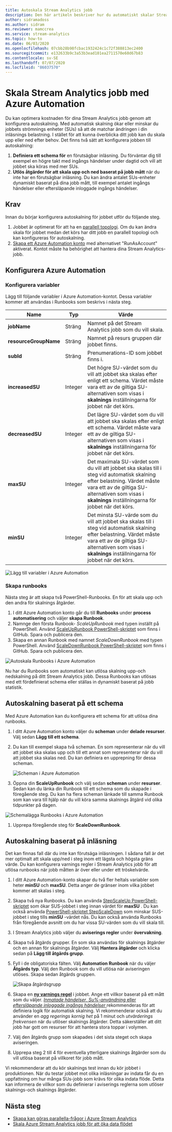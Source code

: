 ```yaml
---
title: Autoskala Stream Analytics jobb
description: Den här artikeln beskriver hur du automatiskt skalar Stream Analytics jobb baserat på ett fördefinierat schema eller värden för jobb mått
author: sidramadoss
ms.author: sidram
ms.reviewer: mamccrea
ms.service: stream-analytics
ms.topic: how-to
ms.date: 06/03/2020
ms.openlocfilehash: 07cbb28b98fcbac1932424c1c72f388813ec2400
ms.sourcegitcommit: e132633b9c3a53b3ead101ea2711570e60d67b83
ms.contentlocale: sv-SE
ms.lasthandoff: 07/07/2020
ms.locfileid: "86037570"
---
```

# <a name="autoscale-stream-analytics-jobs-using-azure-automation"></a>Skala Stream Analytics jobb med Azure Automation

Du kan optimera kostnaden för dina Stream Analytics jobb genom att konfigurera autoskalning. Med automatisk skalning ökar eller minskar du jobbets strömnings enheter (SUs) så att de matchar ändringen i din inläsnings belastning. I stället för att kunna överblicka ditt jobb kan du skala upp eller ned efter behov. Det finns två sätt att konfigurera jobben till autoskalning:
1. **Definiera ett schema för** en förutsägbar inläsning. Du förväntar dig till exempel en högre takt med ingångs händelser under dagtid och vill att jobbet ska köras med mer SUs.
2. **Utlös åtgärder för att skala upp och ned baserat på jobb mått** när du inte har en förutsägbar inläsning. Du kan ändra antalet SUs-enheter dynamiskt baserat på dina jobb mått, till exempel antalet ingångs händelser eller eftersläpande inloggade ingångs händelser.

## <a name="prerequisites"></a>Krav
Innan du börjar konfigurera autoskalning för jobbet utför du följande steg.
1. Jobbet är optimerat för att ha en [parallell topologi](https://docs.microsoft.com/azure/stream-analytics/stream-analytics-parallelization). Om du kan ändra skala för jobbet medan det körs har ditt jobb en parallell topologi och kan konfigureras för autoskalning.
2. [Skapa ett Azure Automation konto](https://docs.microsoft.com/azure/automation/automation-create-standalone-account) med alternativet "RunAsAccount" aktiverat. Kontot måste ha behörighet att hantera dina Stream Analytics-jobb.

## <a name="set-up-azure-automation"></a>Konfigurera Azure Automation
### <a name="configure-variables"></a>Konfigurera variabler
Lägg till följande variabler i Azure Automation-kontot. Dessa variabler kommer att användas i Runbooks som beskrivs i nästa steg.

| Name | Typ | Värde |
| --- | --- | --- |
| **jobName** | Sträng | Namnet på det Stream Analytics jobb som du vill skala. |
| **resourceGroupName** | Sträng | Namnet på resurs gruppen där jobbet finns. |
| **subId** | Sträng | Prenumerations-ID som jobbet finns i. |
| **increasedSU** | Integer | Det högre SU-värdet som du vill att jobbet ska skalas efter enligt ett schema. Värdet måste vara ett av de giltiga SU-alternativen som visas i **skalnings** inställningarna för jobbet när det körs. |
| **decreasedSU** | Integer | Det lägre SU-värdet som du vill att jobbet ska skalas efter enligt ett schema. Värdet måste vara ett av de giltiga SU-alternativen som visas i **skalnings** inställningarna för jobbet när det körs. |
| **maxSU** | Integer | Det maximala SU-värdet som du vill att jobbet ska skalas till i steg vid automatisk skalning efter belastning. Värdet måste vara ett av de giltiga SU-alternativen som visas i **skalnings** inställningarna för jobbet när det körs. |
| **minSU** | Integer | Det minsta SU-värde som du vill att jobbet ska skalas till i steg vid automatisk skalning efter belastning. Värdet måste vara ett av de giltiga SU-alternativen som visas i **skalnings** inställningarna för jobbet när det körs. |

![Lägg till variabler i Azure Automation](./media/autoscale/variables.png)

### <a name="create-runbooks"></a>Skapa runbooks
Nästa steg är att skapa två PowerShell-Runbooks. En för att skala upp och den andra för skalnings åtgärder.
1. I ditt Azure Automation konto går du till **Runbooks** under **process automatisering** och väljer **skapa Runbook**.
2. Namnge den första Runbook- *ScaleUpRunbook* med typen inställt på PowerShell. Använd [ScaleUpRunbook PowerShell-skriptet](https://github.com/Azure/azure-stream-analytics/blob/master/Autoscale/ScaleUpRunbook.ps1) som finns i GitHub. Spara och publicera den.
3. Skapa en annan Runbook med namnet *ScaleDownRunbook* med typen PowerShell. Använd [ScaleDownRunbook PowerShell-skriptet](https://github.com/Azure/azure-stream-analytics/blob/master/Autoscale/ScaleDownRunbook.ps1) som finns i GitHub. Spara och publicera den.

![Autoskala Runbooks i Azure Automation](./media/autoscale/runbooks.png)

Nu har du Runbooks som automatiskt kan utlösa skalning upp-och nedskalning på ditt Stream Analytics jobb. Dessa Runbooks kan utlösas med ett fördefinierat schema eller ställas in dynamiskt baserat på jobb statistik.

## <a name="autoscale-based-on-a-schedule"></a>Autoskalning baserat på ett schema
Med Azure Automation kan du konfigurera ett schema för att utlösa dina runbooks.
1. I ditt Azure Automation konto väljer du **scheman** under **delade resurser**. Välj sedan **Lägg till ett schema**.
2. Du kan till exempel skapa två scheman. En som representerar när du vill att jobbet ska skalas upp och till ett annat som representerar när du vill att jobbet ska skalas ned. Du kan definiera en upprepning för dessa scheman.

   ![Scheman i Azure Automation](./media/autoscale/schedules.png)

3. Öppna din **ScaleUpRunbook** och välj sedan **scheman** under **resurser**. Sedan kan du länka din Runbook till ett schema som du skapade i föregående steg. Du kan ha flera scheman länkade till samma Runbook som kan vara till hjälp när du vill köra samma skalnings åtgärd vid olika tidpunkter på dagen.

![Schemalägga Runbooks i Azure Automation](./media/autoscale/schedulerunbook.png)

1. Upprepa föregående steg för **ScaleDownRunbook**.

## <a name="autoscale-based-on-load"></a>Autoskalning baserat på inläsning
Det kan finnas fall där du inte kan förutsäga inläsningen. I sådana fall är det mer optimalt att skala upp/ned i steg inom ett lägsta och högsta gräns värde. Du kan konfigurera varnings regler i Stream Analytics jobb för att utlösa runbooks när jobb måtten är över eller under ett tröskelvärde.
1. I ditt Azure Automation-konto skapar du två fler heltals variabler som heter **minSU** och **maxSU**. Detta anger de gränser inom vilka jobbet kommer att skalas i steg.
2. Skapa två nya Runbooks. Du kan använda [StepScaleUp PowerShell-skriptet](https://github.com/Azure/azure-stream-analytics/blob/master/Autoscale/StepScaleUp.ps1) som ökar SUS-jobbet i steg innan värdet för **maxSU** . Du kan också använda [PowerShell-skriptet StepScaleDown](https://github.com/Azure/azure-stream-analytics/blob/master/Autoscale/StepScaleDown.ps1) som minskar SUS-jobbet i steg tills **minSU** -värdet nås. Du kan också använda Runbooks från föregående avsnitt om du har vissa SU-värden som du vill skala till.
3. I Stream Analytics jobb väljer du **aviserings regler** under **övervakning**. 
4. Skapa två åtgärds grupper. En som ska användas för skalnings åtgärder och en annan för skalnings åtgärder. Välj **Hantera åtgärder** och klicka sedan på **Lägg till åtgärds grupp**. 
5. Fyll i de obligatoriska fälten. Välj **Automation Runbook** när du väljer **Åtgärds typ**. Välj den Runbook som du vill utlösa när aviseringen utlöses. Skapa sedan åtgärds gruppen.

   ![Skapa åtgärdsgrupp](./media/autoscale/create-actiongroup.png)
6. Skapa en [**ny varnings regel**](https://docs.microsoft.com/azure/stream-analytics/stream-analytics-set-up-alerts#set-up-alerts-in-the-azure-portal) i jobbet. Ange ett villkor baserat på ett mått som du väljer. [ *Inmatade händelser*, *Su%-användning* eller *eftersläpande inloggade ingångs händelser* ](https://docs.microsoft.com/azure/stream-analytics/stream-analytics-monitoring#metrics-available-for-stream-analytics) rekommenderas för att definiera logik för automatisk skalning. Vi rekommenderar också att du använder en *agg regerings kornig het* på 1 minut och *utvärderings frekvensen* när du utlöser skalnings åtgärder. Detta säkerställer att ditt jobb har gott om resurser för att hantera stora toppar i volymen.
7. Välj den åtgärds grupp som skapades i det sista steget och skapa aviseringen.
8. Upprepa steg 2 till 4 för eventuella ytterligare skalnings åtgärder som du vill utlösa baserat på villkoret för jobb mått.

Vi rekommenderar att du kör skalnings test innan du kör jobbet i produktionen. När du testar jobbet mot olika inläsningar av indata får du en uppfattning om hur många SUs-jobb som krävs för olika indata flöde. Detta kan informera de villkor som du definierar i aviserings reglerna som utlöser skalnings-och skalnings åtgärder. 

## <a name="next-steps"></a>Nästa steg
* [Skapa kan göras parallella-frågor i Azure Stream Analytics](stream-analytics-parallelization.md)
* [Skala Azure Stream Analytics jobb för att öka data flödet](stream-analytics-scale-jobs.md)
